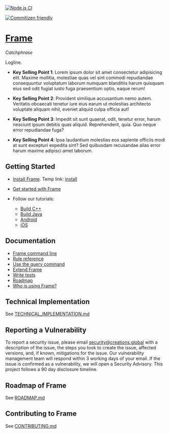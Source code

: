 [![Node.js CI](https://github.com/creations-global/frame/actions/workflows/publish.yml/badge.svg)](https://github.com/creations-global/frame/actions/workflows/publish.yml)

[![Commitizen friendly](https://img.shields.io/badge/commitizen-friendly-brightgreen.svg)](http://commitizen.github.io/cz-cli/)

# [Frame](https://creations.global)

*Catchphrase*

Logline.

* **Key Selling Point 1**:
  Lorem ipsum dolor sit amet consectetur adipisicing elit. Maxime mollitia,
  molestiae quas vel sint commodi repudiandae consequuntur voluptatum laborum
  numquam blanditiis harum quisquam eius sed odit fugiat iusto fuga praesentium
  optio, eaque rerum! 

* **Key Selling Point 2**: Provident similique accusantium nemo autem. Veritatis
  obcaecati tenetur iure eius earum ut molestias architecto voluptate aliquam
  nihil, eveniet aliquid culpa officia aut!

* **Key Selling Point 3**: Impedit sit sunt quaerat, odit,
  tenetur error, harum nesciunt ipsum debitis quas aliquid. Reprehenderit,
  quia. Quo neque error repudiandae fuga?

* **Key Selling Point 4**: Ipsa laudantium molestias eos 
  sapiente officiis modi at sunt excepturi expedita sint? Sed quibusdam
  recusandae alias error harum maxime adipisci amet laborum.

## Getting Started

  * [Install Frame](https://creations.global/frame/install). Temp link: [install](./temp/install.md)
  * [Get started with Frame](https://creations.global/frame/start)
  * Follow our tutorials:

    - [Build C++](https://creations.global/frame/tutorials/cpp)
    - [Build Java](https://creations.global/frame/tutorials/java)
    - [Android](https://creations.global/frame/tutorials/android-app)
    - [iOS](https://creations.global/frame/tutorials/ios-app)

## Documentation

  * [Frame command line](https://creations.global/frame/docs/user-manual)
  * [Rule reference](https://creations.global/frame/reference/be/overview)
  * [Use the query command](https://creations.global/frame/reference/query)
  * [Extend Frame](https://creations.global/frame/rules/concepts)
  * [Write tests](https://creations.global/frame/reference/test-encyclopedia)
  * [Roadmap](https://creations.global/frame/community/roadmaps)
  * [Who is using Frame?](https://creations.global/frame/community/users)

## Technical Implementation

See [TECHNICAL_IMPLEMENTATION.md](TECHNICAL_IMPLEMENTATION.md)

## Reporting a Vulnerability

To report a security issue, please email security@creations.global with a description
of the issue, the steps you took to create the issue, affected versions, and, if
known, mitigations for the issue. Our vulnerability management team will respond
within 3 working days of your email. If the issue is confirmed as a
vulnerability, we will open a Security Advisory. This project follows a 90 day
disclosure timeline.

## Roadmap of Frame

See [ROADMAP.md](ROADMAP.md)

## Contributing to Frame

See [CONTRIBUTING.md](CONTRIBUTING.md)
